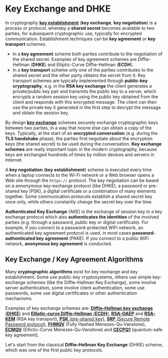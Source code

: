 # Key Exchange and DHKE

In cryptography [**key establishment**](http://cacr.uwaterloo.ca/hac/about/chap12.pdf) \(**key exchange**, **key negotiation**\) is a process or protocol, whereby a **shared secret** becomes available to two parties, for subsequent cryptographic use, typically for encrypted communication. Establishment techniques can be **key agreement** or **key transport** schemes.

* In a **key agreement** scheme both parties contribute to the negotiation of the shared secret. Examples of key agreement schemes are Diffie-Hellman \(**DHKE**\) and Elliptic-Curve Diffie-Hellman \(**ECDH**\).
* In a **key transport** scheme only one of the parties contributes to the shared secret and the other party obtains the secret from it. Key transport schemes are typically implemented through **public-key cryptography**, e.g. in the **RSA key exchange** the client generates a private/public key pair and transmits the public key to a server, which encrypts a random session key using the public key obtained from the client and responds with this encrypted message. The client can then use the private key it generated in the first step to decrypt the message and obtain the session key.

By design [**key exchange**](https://en.wikipedia.org/wiki/Key_exchange) schemes securely exchange cryptographic keys between two parties, in a way that noone else can obtain a copy of the keys. Typically, at the start of an **encrypted conversation** \(e.g. during the **TLS handshake** phase\), the parties first negotiate about the encryption keys \(the shared secret\) to be used during the conversation. **Key exchange schemes** are really important topic in the modern cryptography, because keys are exchanged hundreds of times by million devices and servers in Internet.

A **key negotiation** \(**key establishment**\) scheme is executed every time when a laptop connects to the Wi-Fi network or a Web browser opens a Web site through the `https://` protocol. The key negotiation can be based on a annonymous key-exchange protocol \(like DHKE\), a password or pre-shared key \(PSK\), a digital certificate or a combination of many elements together. Some communication protocols establish a shared secret key once only, while others constantly change the secret key over the time.

**Authenticated Key Exchange** \(AKE\) is the exchange of session key in a key exchange protocol which also **authenticates the identities** of the involved parties \(e.g. through a password, public key or digital certificate\). For example, if you connect to a password-protected WiFi network, an authenticated key agreement protocol is used, in most cases **password-authenticated key agreement** \(PAKE\). If you connect to a public WiFi network, **anonymous key agreement** is conducted.

## Key Exchange / Key Agreement Algorithms

Many **cryptographic algorithms** exist for key exchange and key establishment. Some use public-key cryptosystems, others use simple key-exchange schemes \(like the Diffie–Hellman Key Exchange\), some involve server authentication, some involve client authentication, some use passwords, some use digital certificates or other authentication mechanisms.

Examples of key exchange schemes are: [**Diffie–Hellman key exchange** \(**DHКЕ**\)](https://en.wikipedia.org/wiki/Diffie–Hellman_key_exchange) and [**Elliptic-curve Diffie–Hellman** \(**ECDH**\)](https://en.wikipedia.org/wiki/Elliptic-curve_Diffie–Hellman), [**RSA-OAEP**](https://en.wikipedia.org/wiki/Optimal_asymmetric_encryption_padding) and [**RSA-KEM**](https://tools.ietf.org/html/rfc5990) \(RSA key transport\), [**PSK** \(pre-shared key\)](https://en.wikipedia.org/wiki/Pre-shared_key), [**SRP** \(Secure Remote Password protocol\)](https://en.wikipedia.org/wiki/Secure_Remote_Password_protocol), [**FHMQV**](https://www.cryptopp.com/wiki/Fully_Hashed_Menezes-Qu-Vanstone) \(Fully Hashed Menezes-Qu-Vanstone\), [**ECMQV**](https://www.cryptopp.com/wiki/Elliptic_Curve_Menezes-Qu-Vanstone) \(Ellictic-Curve Menezes-Qu-Vanstone\) and [**CECPQ1**](https://en.wikipedia.org/wiki/CECPQ1) \(quantum-safe key agreement\).

Let's start from the classical **Diffie–Hellman Key Exchange** \(DHКЕ\) scheme, which was one of the first public key protocols.

